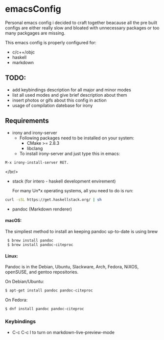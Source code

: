 # emacsConfig
Personal emacs config i decided to craft together beacause all the pre built configs are either really slow and bloated with unnecessary packages or too many packgages are missing. 

This emacs config is properly configured for:

- c/c++/objc 
- haskell
- markdown

## TODO:
- add keybindings description for all major and minor modes
- list all used modes and give brief description about them
- insert photos or gifs about this config in action
- usage of compilation datebase for irony


## Requirements
 - irony and irony-server<br/>
   * Following packages need to be installed on your system:
	 * CMake >= 2.8.3
	 * libclang
   * To install irony-server and just type this in emacs:<br/>
~~~el
M-x irony-install-server RET.		
~~~
</br/>

- stack (for intero - haskell development envirement)


	For many Un*x operating systems, all you need to do is run:

``` sh
curl -sSL https://get.haskellstack.org/ | sh
```
- pandoc (Markdown renderer)

#### macOS:
  The simpliest method to install an keeping pandoc up-to-date is using brew
  
  ```sh
   $ brew install pandoc
   $ brew install pandoc-citeproc
  ```
#### Linux:
  Pandoc is in the Debian, Ubuntu, Slackware, Arch, Fedora, NiXOS, openSUSE, and gentoo repositories.
  
On Debian/Ubuntu: 
```sh
$ apt-get install pandoc pandoc-citeproc
```
On Fedora: 
```sh
$ dnf install pandoc pandoc-citeproc
```
	  
### Keybindings

- C-c C-c l to turn on markdown-live-preview-mode

